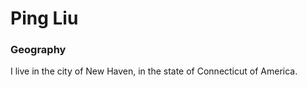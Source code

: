 # Ping Liu
### Geography

I live in the city of New Haven, in the state of Connecticut of America.




